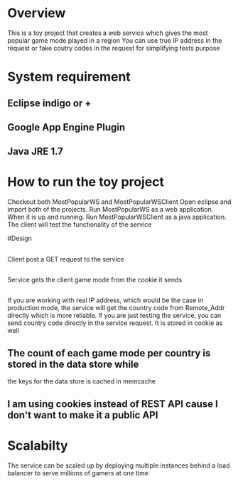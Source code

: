 # Overview
This is a toy project that creates a web service
which gives the most popular game mode played in a region
You can use true IP address in the request or fake coutry
codes in the request for simplifying tests purpose

# System requirement
## Eclipse indigo or +
## Google App Engine Plugin
## Java JRE 1.7

# How to run the toy project
Checkout both MostPopularWS and MostPopularWSClient
Open eclipse and import both of the projects. Run
MostPopularWS as a web application. When it is up and running.
Run MostPopularWSClient as a java application. The client
will test the functionality of the service

#Design
##
Client post a GET request to the service
##
Service gets the client game mode from the cookie it sends
##
If you are working with real IP address, which would be the case in production
mode, the service will get the country code from Remote_Addr directly which is
more reliable. If you are just testing the service, you can send country code
directly in the service request. It is stored in cookie as well
## The count of each game mode per country is stored in the data store while 
the keys for the data store is cached in memcache
## I am using cookies instead of REST API cause I don't want to make it a public API 

# Scalabilty
The service can be scaled up by deploying multiple instances behind a load balancer to serve millions of gamers at one time
